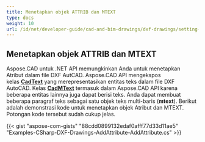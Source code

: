 ```yaml
---
title: Menetapkan objek ATTRIB dan MTEXT
type: docs
weight: 10
url: /id/net/developer-guide/cad-and-bim-drawings/dxf-drawings/setting-attrib-and-mtext-objects/
---
```


## **Menetapkan objek ATTRIB dan MTEXT**
Aspose.CAD untuk .NET API memungkinkan Anda untuk menetapkan Atribut dalam file DXF AutCAD. Aspose.CAD API mengekspos kelas [**CadText**](https://reference.aspose.com/cad/net/aspose.cad.fileformats.cad.cadobjects/cadtext) yang merepresentasikan entitas teks dalam file DXF AutoCAD. Kelas [**CadMText**](https://reference.aspose.com/cad/net/aspose.cad.fileformats.cad.cadobjects/cadmtext) termasuk dalam Aspose.CAD API karena beberapa entitas lainnya juga dapat berisi teks. Anda dapat membuat beberapa paragraf teks sebagai satu objek teks multi-baris (**mtext**). Berikut adalah demonstrasi kode untuk menetapkan objek Atribut dan MTEXT. Potongan kode tersebut sudah cukup jelas.



{{< gist "aspose-com-gists" "88cdd0899132edaf0afff77d33d11ae5" "Examples-CSharp-DXF-Drawings-AddAttribute-AddAttribute.cs" >}}
